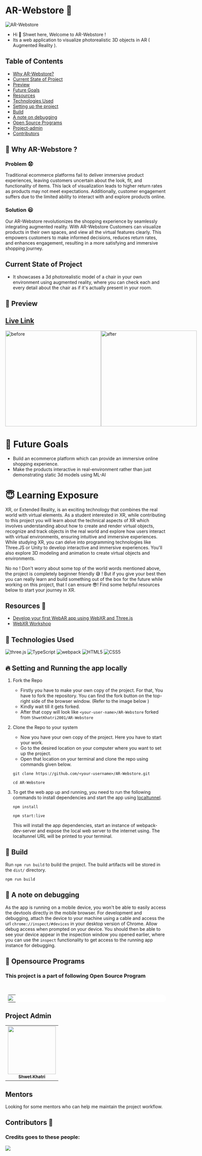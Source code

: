 # AR-Webstore 🚀

![AR-Webstore](https://socialify.git.ci/ShwetKhatri2001/AR-Webstore/image?description=1&descriptionEditable=Webstore%20of%20photorealistic%20%0A3D%20digital%20objects%20in%20AR%20&font=Source%20Code%20Pro&forks=1&issues=1&name=1&owner=1&pattern=Floating%20Cogs&pulls=1&stargazers=1&theme=Dark)

- Hi 👋 Shwet here, Welcome to AR-Webstore !
- Its a web application to visualize photorealistic 3D objects in AR ( Augmented Reality ).

## Table of Contents

 - [Why AR-Webstore?](#why)
 - [Current State of Project](#current)
 - [Preview](#preview)
 - [Future Goals](#goals)
 - [Resources](#resources)
 - [Technologies Used](#tech)
 - [Setting up the project](#setup)
 - [Build](#build)
 - [A note on debugging](#debug)
 - [Open Source Programs](#open-source)
 - [Project-admin](#project-admin)
 - [Contributors](#contributors)
  
<a name="why"></a>
## 🤔 Why AR-Webstore ? 

  ### Problem 😧
Traditional ecommerce platforms fail to deliver immersive product experiences, leaving customers uncertain about the look, fit, and functionality of items. This lack of visualization leads to higher return rates as products may not meet expectations. Additionally, customer engagement suffers due to the limited ability to interact with and explore products online.

  ### Solution 😃
Our AR-Webstore revolutionizes the shopping experience by seamlessly integrating augmented reality. With AR-Webstore Customers can visualize products in their own spaces, and view all the virtual features clearly. This empowers customers to make informed decisions, reduces return rates, and enhances engagement, resulting in a more satisfying and immersive shopping journey.

<a id="current"></a>
## Current State of Project
- It showcases a 3d photorealistic model of a chair in your own environment using augmented reality, where you can check each and every detail about the chair as if it's actually present in your room.
</div>
<a name="preview"></a>

## 👀 Preview

## [Live Link](https://ar-webstore.netlify.app/)

<div style="display:flex;">
  <img src="https://user-images.githubusercontent.com/56475750/220354002-de05a051-8cf1-41ea-9a40-fe84d37fae5b.jpeg" 
            alt="before" width="300"/>
  <img src="https://user-images.githubusercontent.com/56475750/220354044-a4730f02-52df-41d5-b54c-077043f56456.jpeg" 
            alt="after" width="300"/>
</div>
<a name="goals"></a>

# 🤩 Future Goals

- Build an ecommerce platform which can provide an immersive online shopping experience.
- Make the products interactive in real-environment rather than just demonstrating static 3d models using ML-AI

# 😇 Learning Exposure

XR, or Extended Reality, is an exciting technology that combines the real world with virtual elements. As a student interested in XR, while contributing to this project you will learn about the technical aspects of XR which involves understanding about how to create and render virtual objects, recognize and track objects in the real world and explore how users interact with virtual environments, ensuring intuitive and immersive experiences. While studying XR, you can delve into programming technologies like Three.JS or Unity to develop interactive and immersive experiences. You'll also explore 3D modeling and animation to create virtual objects and environments.

No no ! Don't worry about some top of the world words mentioned above, the project is completely beginner friendly 😅 ! But if you give your best then you can really learn and build something out of the box for the future while working on this project, that I can ensure 😎! Find some helpful resources below to start your journey in XR.

<a name="resources"></a>
## Resources 🙌
- [Develop your first WebAR app using WebXR and Three.js](https://codemaker2016.medium.com/develop-your-first-webar-app-using-webxr-and-three-js-7a437cb00a92)
- [WebXR Workshop](https://www.youtube.com/watch?v=gAzIkjkJSzM)
<a name="tech"></a>

## 🧰 Technologies Used

![three.js](https://img.shields.io/badge/three.js-000000.svg?style=for-the-badge&logo=three.js&logoColor=white)
![TypeScript](https://img.shields.io/badge/typescript-%23007ACC.svg?style=for-the-badge&logo=typescript&logoColor=white)
![webpack](https://img.shields.io/badge/Webpack-1C78C0.svg?style=for-the-badge&logo=Webpack&logoColor=white)
![HTML5](https://img.shields.io/badge/HTML5-E34F26?style=for-the-badge&logo=html5&logoColor=white)
![CSS5](https://img.shields.io/badge/CSS3-1572B6?style=for-the-badge&logo=css3&logoColor=white)

<a name="setup"></a>
## 🔥 Setting and Running the app locally

1. Fork the Repo
   - Firstly you have to make your own copy of the project. For that, You have to fork the repository. You can find the fork button on the top-right side of the browser window. (Refer to the image below )
   - Kindly wait till it gets forked.
   - After that copy will look like `<your-user-name>/AR-Webstore` forked from `ShwetKhatri2001/AR-Webstore`
  
2. Clone the Repo to your system
    - Now you have your own copy of the project. Here you have to start your work.
    - Go to the desired location on your computer where you want to set up the project.
    - Open that location on your terminal and clone the repo using commands given below.
  
    ```
    git clone https://github.com/<your-username>/AR-Webstore.git
    ```
    ```
    cd AR-Webstore
    ``` 
3. To get the web app up and running, you need to run the following commands to install dependencies and start the app using [localtunnel](https://github.com/localtunnel/localtunnel).
    ```
    npm install
    ```
    ```
    npm start:live
    ```

    This will install the app dependencies, start an instance of webpack-dev-server and expose the local web server to the internet using. The localtunnel URL will be printed to your terminal.
<a name="build"></a>
## 🧰 Build

Run `npm run build` to build the project. The build artifacts will be stored in the `dist/` directory.

```
npm run build
```
<a name="debug"></a>
## 📝 A note on debugging

As the app is running on a mobile device, you won't be able to easily access the devtools directly in the mobile browser. For development and debugging, attach the device to your machine using a cable and access the url `chrome://inspect/#devices` in your desktop version of Chrome. Allow debug access when prompted on your device. You should then be able to see your device appear in the inspection window you opened earlier, where you can use the `inspect` functionality to get access to the running app instance for debugging.

<a name="open-source"></a>
## 📌 Opensource Programs

### This project is a part of following Open Source Program

<br>

<table style="width:100%;background-color:white;border-radius:30px;">
    <tr>
     <td>
      <center>
        <a href="https://gssoc.girlscript.tech/"><img src="https://github.com/ShwetKhatri2001/AR-Webstore/assets/56475750/a9f04517-1e99-4d6c-be13-05f02387fe7e"></img></a>
      </center>
     </td>
   </tr>
</table>

<a name="project-admin"></a>
## Project Admin 
<table>
        <tr>
            <td align="center"><a href="https://github.com/ShwetKhatri2001"><img alt=""
                        src="https://avatars.githubusercontent.com/u/56475750?v=4" width="150px;" height="150px;"><br><sub><b> Shwet Khatri
                        </b></sub></a><br></td> </a></td>
</table>

## Mentors
Looking for some mentors who can help me maintain the project workflow.

<a name="contributors"><a/>
  
## Contributors 🎇

### Credits goes to these people:

<a href="https://github.com/ShwetKhatri2001/AR-Webstore/graphs/contributors">
   <img src="https://contrib.rocks/image?repo=ShwetKhatri2001/AR-Webstore" />
</a>


